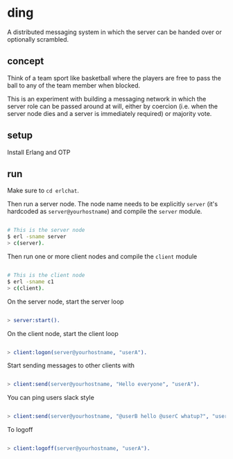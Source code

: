 # ding

A distributed messaging system in which the server can be handed over or optionally scrambled.

## concept

Think of a team sport like basketball where the players are free to pass the ball to any of the team member when blocked.

This is an experiment with building a messaging network in which the server role can be passed around at will, either by coercion (i.e. when the server node dies and a server is immediately required) or majority vote.

## setup

Install Erlang and OTP

## run

Make sure to `cd erlchat`.

Then run a server node. The node name needs to be explicitly `server` (it's hardcoded as `server@yourhostname`) and compile the `server` module.

```bash

# This is the server node
$ erl -sname server
> c(server).

```

Then run one or more client nodes and compile the `client` module

```bash

# This is the client node
$ erl -sname c1
> c(client).

```

On the server node, start the server loop

```erlang

> server:start().

```

On the client node, start the client loop

```erlang

> client:logon(server@yourhostname, "userA").

```

Start sending messages to other clients with

```erlang

> client:send(server@yourhostname, "Hello everyone", "userA").

```

You can ping users slack style

```erlang

> client:send(server@yourhostname, "@userB hello @userC whatup?", "userA").

```

To logoff

```erlang

> client:logoff(server@yourhostname, "userA").

```


